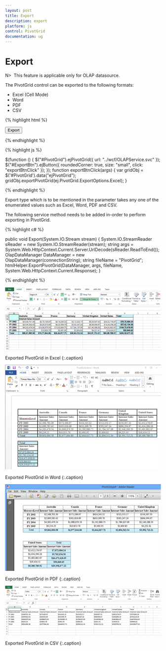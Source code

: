 ```yaml
---
layout: post
title: Export
description: export
platform: js
control: PivotGrid
documentation: ug
---
```


# Export

N>  This feature is applicable only for OLAP datasource.

The PivotGrid control can be exported to the following formats:

* Excel (Cell Mode)
* Word
* PDF
* CSV

{% highlight html %}

<div>
    <button id="ExportBtn">Export</button>
</div>

{% endhighlight %}

{% highlight js %}

$(function () {
     $("#PivotGrid").ejPivotGrid({ 
           url: "../wcf/OLAPService.svc"
     });
     $("#ExportBtn").ejButton({
           roundedCorner: true,
           size: "small",
           click: "exportBtnClick"
     });
});
function exportBtnClick(args) {
    var gridObj = $('#PivotGrid').data("ejPivotGrid");
    gridObj.exportPivotGrid(ej.PivotGrid.ExportOptions.Excel);
}

{% endhighlight %}

Export type which is to be mentioned in the parameter takes any one of the enumerated values such as Excel, Word, PDF and CSV.

The following service method needs to be added in-order to perform exporting in PivotGrid.

{% highlight c# %}

public void Export(System.IO.Stream stream)
{
    System.IO.StreamReader sReader = new System.IO.StreamReader(stream);
    string args = System.Web.HttpContext.Current.Server.UrlDecode(sReader.ReadToEnd());
    OlapDataManager DataManager = new OlapDataManager(connectionString);
    string fileName = "PivotGrid";
    htmlHelper.ExportPivotGrid(DataManager, args, fileName,
    System.Web.HttpContext.Current.Response);
}

{% endhighlight %}

![](/js/PivotGrid/Export_images/Export_img1.png)

Exported PivotGrid in Excel
{:.caption}

![](/js/PivotGrid/Export_images/Export_img2.png)

Exported PivotGrid in Word
{:.caption}

![](/js/PivotGrid/Export_images/Export_img3.png)

Exported PivotGrid in PDF
{:.caption}

![](/js/PivotGrid/Export_images/Export_img4.png)

Exported PivotGrid in CSV
{:.caption}


